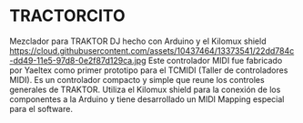 # TRACTORCITO
Mezclador para TRAKTOR DJ hecho con Arduino y el Kilomux shield
https://cloud.githubusercontent.com/assets/10437464/13373541/22dd784c-dd49-11e5-97d8-0e2f87d129ca.jpg
Este controlador MIDI fue fabricado por Yaeltex como primer prototipo para el TCMIDI (Taller de controladores MIDI).
Es un controlador compacto y simple que reune los controles generales de TRAKTOR. Utiliza el Kilomux shield para la conexión de los componentes a la Arduino y tiene desarrollado un MIDI Mapping especial para el software.
